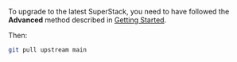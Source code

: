 To upgrade to the latest SuperStack, you need to have followed the **Advanced**
method described in [Getting Started](./gettingstarted.md).

Then:

```sh
git pull upstream main
```
